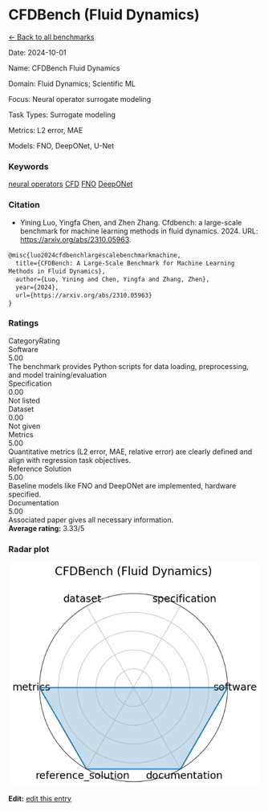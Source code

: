 # CFDBench (Fluid Dynamics)

<p><a class="md-button back-link" href="../">← Back to all benchmarks</a></p>
<div class="info-block meta-block">
  <p class="meta-row"><span class="meta-label">Date</span><span class="meta-sep">:</span> <span class="meta-value">2024-10-01</span></p>
  <p class="meta-row"><span class="meta-label">Name</span><span class="meta-sep">:</span> <span class="meta-value">CFDBench  Fluid Dynamics</span></p>
  <p class="meta-row"><span class="meta-label">Domain</span><span class="meta-sep">:</span> <span class="meta-value">Fluid Dynamics; Scientific ML</span></p>
  <p class="meta-row"><span class="meta-label">Focus</span><span class="meta-sep">:</span> <span class="meta-value">Neural operator surrogate modeling</span></p>
  <p class="meta-row"><span class="meta-label">Task Types</span><span class="meta-sep">:</span> <span class="meta-value">Surrogate modeling</span></p>
  <p class="meta-row"><span class="meta-label">Metrics</span><span class="meta-sep">:</span> <span class="meta-value">L2 error, MAE</span></p>
  <p class="meta-row"><span class="meta-label">Models</span><span class="meta-sep">:</span> <span class="meta-value">FNO, DeepONet, U-Net</span></p>
</div>
<h3>Keywords</h3>

<div class="chips"><a class="chip chip-link" href="../#kw=neural%20operators">neural operators</a> <a class="chip chip-link" href="../#kw=CFD">CFD</a> <a class="chip chip-link" href="../#kw=FNO">FNO</a> <a class="chip chip-link" href="../#kw=DeepONet">DeepONet</a> </div>
<h3>Citation</h3>

- Yining Luo, Yingfa Chen, and Zhen Zhang. Cfdbench: a large-scale benchmark for machine learning methods in fluid dynamics. 2024. URL: https://arxiv.org/abs/2310.05963.

<pre><code class="language-bibtex">@misc{luo2024cfdbenchlargescalebenchmarkmachine,
  title={CFDBench: A Large-Scale Benchmark for Machine Learning Methods in Fluid Dynamics},
  author={Luo, Yining and Chen, Yingfa and Zhang, Zhen},
  year={2024},
  url={https://arxiv.org/abs/2310.05963}
}</code></pre>
<h3>Ratings</h3>
<div class="ratings-grid">
  <div class="ratings-head ratings-cell"><span>Category</span><span>Rating</span></div>
  <div class="rating-item">  <div class="rating-cat">Software</div>  <div class="rating-badge">5.00</div>  <div class="rating-bar"><span style="width:100%"></span></div>  <div class="rating-reason">The benchmark provides Python scripts for data loading, preprocessing, and model training/evaluation
</div></div><div class="rating-item">  <div class="rating-cat">Specification</div>  <div class="rating-badge">0.00</div>  <div class="rating-bar"><span style="width:0%"></span></div>  <div class="rating-reason">Not listed
</div></div><div class="rating-item">  <div class="rating-cat">Dataset</div>  <div class="rating-badge">0.00</div>  <div class="rating-bar"><span style="width:0%"></span></div>  <div class="rating-reason">Not given
</div></div><div class="rating-item">  <div class="rating-cat">Metrics</div>  <div class="rating-badge">5.00</div>  <div class="rating-bar"><span style="width:100%"></span></div>  <div class="rating-reason">Quantitative metrics (L2 error, MAE, relative error) are clearly defined and align with regression task objectives.
</div></div><div class="rating-item">  <div class="rating-cat">Reference Solution</div>  <div class="rating-badge">5.00</div>  <div class="rating-bar"><span style="width:100%"></span></div>  <div class="rating-reason">Baseline models like FNO and DeepONet are implemented, hardware specified.
</div></div><div class="rating-item">  <div class="rating-cat">Documentation</div>  <div class="rating-badge">5.00</div>  <div class="rating-bar"><span style="width:100%"></span></div>  <div class="rating-reason">Associated paper gives all necessary information.
</div></div>
</div>
<div class="avg-rating">  <strong>Average rating:</strong> <span class="badge badge--meh badge--sm">3.33/5</span></div><h3>Radar plot</h3>

<div class="radar-wrap"><img class="radar-img" alt="CFDBench (Fluid Dynamics) radar" src="../../../tex/images/cfdbench_fluid_dynamics_radar.png" /></div>

<p><strong>Edit:</strong> <a href="https://github.com/mlcommons-science/benchmark/tree/main/source">edit this entry</a></p>
